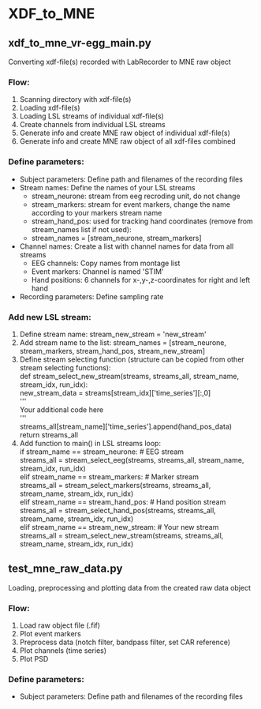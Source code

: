 # XDF_to_MNE

## xdf_to_mne_vr-egg_main.py
Converting xdf-file(s) recorded with LabRecorder to MNE raw object

### Flow:
1. Scanning directory with xdf-file(s)
2. Loading xdf-file(s)
3. Loading LSL streams of individual xdf-file(s)
4. Create channels from individual LSL streams
5. Generate info and create MNE raw object of individual xdf-file(s)
6. Generate info and create MNE raw object of all xdf-files combined

### Define parameters:
* Subject parameters: Define path and filenames of the recording files
* Stream names: Define the names of your LSL streams
	* stream_neurone:  stream from eeg recroding unit, do not change
	* stream_markers:  stream for event markers, change the name according to your markers stream name
	* stream_hand_pos: used for tracking hand coordinates (remove from stream_names list if not used):
   	* stream_names = [stream_neurone, stream_markers]
* Channel names: Create a list with channel names for data from all streams
	* EEG channels:   Copy names from montage list
	* Event markers:  Channel is named 'STIM'
	* Hand positions: 6 channels for x-,y-,z-coordinates for right and left hand
* Recording parameters: Define sampling rate

### Add new LSL stream:
1. Define stream name: stream_new_stream = 'new_stream'
2. Add stream name to the list: stream_names = [stream_neurone, stream_markers, stream_hand_pos, stream_new_stream]
3. Define stream selecting function (structure can be copied from other stream selecting functions):  
    def stream_select_new_stream(streams, streams_all, stream_name, stream_idx, run_idx):  
        new_stream_data = streams[stream_idx]['time_series'][:,0]  
        '''  
        Your additional code here  
        '''  
        streams_all[stream_name]['time_series'].append(hand_pos_data)  
        return streams_all  
4. Add function to main() in LSL streams loop:  
    if stream_name == stream_neurone: # EEG stream  
        streams_all = stream_select_eeg(streams, streams_all, stream_name, stream_idx, run_idx)  
    elif stream_name == stream_markers: # Marker stream  
        streams_all = stream_select_markers(streams, streams_all, stream_name, stream_idx, run_idx)  
    elif stream_name == stream_hand_pos: # Hand position stream  
        streams_all = stream_select_hand_pos(streams, streams_all, stream_name, stream_idx, run_idx)  
    elif stream_name == stream_new_stream: # Your new stream  
        streams_all = stream_select_new_stream(streams, streams_all, stream_name, stream_idx, run_idx)  

## test_mne_raw_data.py
Loading, preprocessing and plotting data from the created raw data object

### Flow:
1. Load raw object file (.fif)
2. Plot event markers
3. Preprocess data (notch filter, bandpass filter, set CAR reference)
4. Plot channels (time series)
5. Plot PSD

### Define parameters:
* Subject parameters: Define path and filenames of the recording files


